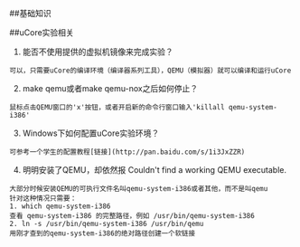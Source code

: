 ##基础知识

##uCore实验相关

1. 能否不使用提供的虚拟机镜像来完成实验？

```
可以，只需要uCore的编译环境（编译器系列工具），QEMU（模拟器）就可以编译和运行uCore
```

2. make qemu或者make qemu-nox之后如何停止？

```
鼠标点击QEMU窗口的'x'按钮，或者开启新的命令行窗口输入'killall qemu-system-i386'
```

3. Windows下如何配置uCore实验环境？

```
可参考一个学生的配置教程[链接](http://pan.baidu.com/s/1i3JxZZR)
```

4.  明明安装了QEMU，却依然报 Couldn't find a working QEMU executable.

```
大部分时候安装QEMU的可执行文件名叫qemu-system-i386或者其他，而不是叫qemu
针对这种情况只需要：
1. which qemu-system-i386
查看 qemu-system-i386 的完整路径，例如 /usr/bin/qemu-system-i386
2. ln -s /usr/bin/qemu-system-i386 /usr/bin/qemu
用刚才查到的qemu-system-i386的绝对路径创建一个软链接
```
